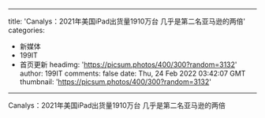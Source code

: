 
---
title: 'Canalys：2021年美国iPad出货量1910万台 几乎是第二名亚马逊的两倍'
categories: 
 - 新媒体
 - 199IT
 - 首页更新
headimg: 'https://picsum.photos/400/300?random=3132'
author: 199IT
comments: false
date: Thu, 24 Feb 2022 03:42:07 GMT
thumbnail: 'https://picsum.photos/400/300?random=3132'
---

<div>   
Canalys：2021年美国iPad出货量1910万台 几乎是第二名亚马逊的两倍  
</div>
            